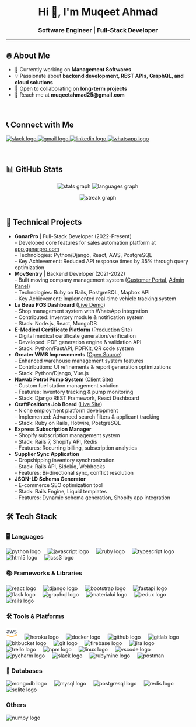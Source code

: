 <h1 align="center">Hi 👋, I'm Muqeet Ahmad</h1>
<h3 align="center">Software Engineer | Full-Stack Developer</h3>

<hr />

<h2>🔥 About Me</h2>
<ul>
  <li>🔬 Currently working on <b>Management Softwares</b></li>
  <li>💡 Passionate about <b>backend development, REST APIs, GraphQL, and cloud solutions</b></li>
  <li>👥 Open to collaborating on <b>long-term projects</b></li>
  <li>💌 Reach me at <b>muqeetahmad25@gmail.com</b></li>
</ul>

<p><br/></p>

<h2>📞 Connect with Me</h2>
<p></p>
<div class="align-center">
  <a href="https://muqeetjanjua.slack.com" target="_blank">
    <img src="https://img.shields.io/static/v1?message=Slack&logo=slack&label=&color=4A154B&logoColor=white&labelColor=&style=for-the-badge" height="35" alt="slack logo"  />
  </a>
  <a href="mailto:muqeetahmad25@gmail.com" target="_blank">
    <img src="https://img.shields.io/static/v1?message=Gmail&logo=gmail&label=&color=D14836&logoColor=white&labelColor=&style=for-the-badge" height="35" alt="gmail logo"  />
  </a>
  <a href="www.linkedin.com/in/ muqeet-ahmad-523650214" target="_blank">
    <img src="https://img.shields.io/static/v1?message=LinkedIn&logo=linkedin&label=&color=0077B5&logoColor=white&labelColor=&style=for-the-badge" height="35" alt="linkedin logo"  />
  </a>
  <a href="https://wa.me/923340148147?text=Hello%2C%20Muqeet%20How%20are%20you" target="_blank">
    <img src="https://img.shields.io/static/v1?message=Whatsapp&logo=whatsapp&label=&color=25D366&logoColor=white&labelColor=&style=for-the-badge" height="35" alt="whatsapp logo"  />
  </a>
</div>

<p><br/></p>

<h2>📊 GitHub Stats</h2>
<p align="left">
</p>

<div align="center">
  <img src="https://github-readme-stats.vercel.app/api?username=muqeetjanjua&hide_title=false&hide_rank=false&show_icons=true&include_all_commits=true&count_private=true&disable_animations=false&theme=dracula&locale=en&hide_border=false" height="150" alt="stats graph"  />
  <img src="https://github-readme-stats.vercel.app/api/top-langs?username=muqeetjanjua&locale=en&hide_title=false&layout=compact&card_width=320&langs_count=5&theme=dracula&hide_border=false" height="150" alt="languages graph"  />
</div>

<div width="50">
  <p></p>
</div>

<div align="center">
  <img src="https://streak-stats.demolab.com?user=MuqeetJanjua&locale=en&mode=daily&theme=dark&hide_border=false&border_radius=5&order=3" height="220" alt="streak graph"  />
</div>

<br clear="both">

<h2>🚀 Technical Projects</h2>


<ul>
  <li>
    <strong>GanarPro</strong> | Full-Stack Developer (2022-Present)<br/>
    - Developed core features for sales automation platform at <a href="https://app.ganarpro.com" target="_blank">app.ganarpro.com</a><br/>
    - Technologies: Python/Django, React, AWS, PostgreSQL<br/>
    - Key Achievement: Reduced API response times by 35% through query optimization
  </li>
  
  <li>
    <strong>MovSentry</strong> | Backend Developer (2021-2022)<br/>
    - Built moving company management system (<a href="https://app.movsentry.com" target="_blank">Customer Portal</a>, <a href="https://admin.movsentry.com" target="_blank">Admin Panel</a>)<br/>
    - Technologies: Ruby on Rails, PostgreSQL, Mapbox API<br/>
    - Key Achievement: Implemented real-time vehicle tracking system
  </li>

  <li>
    <strong>La Beau POS Dashboard</strong> (<a href="https://dashboard.labeaupos.com" target="_blank">Live Demo</a>)<br/>
    - Shop management system with WhatsApp integration<br/>
    - Contributed: Inventory module & notification system<br/>
    - Stack: Node.js, React, MongoDB
  </li>

  <li>
    <strong>E-Medical Certificate Platform</strong> (<a href="https://e-medicalcertificate.com" target="_blank">Production Site</a>)<br/>
    - Digital medical certificate generation/verification<br/>
    - Developed: PDF generation engine & validation API<br/>
    - Stack: Python/FastAPI, PDFKit, QR code system
  </li>

  <li>
    <strong>Greater WMS Improvements</strong> (<a href="https://github.com/GreaterWMS/GreaterWMS" target="_blank">Open Source</a>)<br/>
    - Enhanced warehouse management system features<br/>
    - Contributions: UI refinements & report generation optimizations<br/>
    - Stack: Python/Django, Vue.js
  </li>

   <li>
    <strong>Nawab Petrol Pump System</strong> (<a href="https://nawab-ps.com" target="_blank">Client Site</a>)<br/>
    - Custom fuel station management solution<br/>
    - Features: Inventory tracking & pump monitoring<br/>
    - Stack: Django REST Framework, React Dashboard
  </li>
  
  <li>
    <strong>CraftPositions Job Board</strong> (<a href="https://craftpositions.com" target="_blank">Live Site</a>)<br/>
    - Niche employment platform development<br/>
    - Implemented: Advanced search filters & applicant tracking<br/>
    - Stack: Ruby on Rails, Hotwire, PostgreSQL
  </li>
  
  <li>
    <strong>Express Subscription Manager</strong><br/>
    - Shopify subscription management system<br/>
    - Stack: Rails 7, Shopify API, Redis<br/>
    - Features: Recurring billing, subscription analytics
  </li>

  <li>
    <strong>Supplier Sync Application</strong><br/>
    - Dropshipping inventory synchronization<br/>
    - Stack: Rails API, Sidekiq, Webhooks<br/>
    - Features: Bi-directional sync, conflict resolution
  </li>

  <li>
    <strong>JSON-LD Schema Generator</strong><br/>
    - E-commerce SEO optimization tool<br/>
    - Stack: Rails Engine, Liquid templates<br/>
    - Features: Dynamic schema generation, Shopify app integration
  </li>
</ul>

<h2>🛠 Tech Stack</h2>

<div align="left">

  <!-- Languages -->
  <h3>🖥️ Languages</h3>
  <img src="https://cdn.jsdelivr.net/gh/devicons/devicon/icons/python/python-original.svg" height="30" alt="python logo"  />
  <img width="12" />
  <img src="https://cdn.jsdelivr.net/gh/devicons/devicon/icons/javascript/javascript-original.svg" height="30" alt="javascript logo"  />
  <img width="12" />
  <img src="https://cdn.jsdelivr.net/gh/devicons/devicon/icons/ruby/ruby-original.svg" height="30" alt="ruby logo"  />
  <img width="12" />
  <img src="https://cdn.jsdelivr.net/gh/devicons/devicon/icons/typescript/typescript-original.svg" height="30" alt="typescript logo"  />
  <img width="12" />
  <img src="https://cdn.jsdelivr.net/gh/devicons/devicon/icons/html5/html5-original.svg" height="30" alt="html5 logo"  />
  <img width="12" />
  <img src="https://cdn.jsdelivr.net/gh/devicons/devicon/icons/css3/css3-original.svg" height="30" alt="css3 logo"  />

  <!-- Frameworks & Libraries -->
  <h3>📚 Frameworks & Libraries</h3>
  <img src="https://cdn.jsdelivr.net/gh/devicons/devicon/icons/react/react-original.svg" height="30" alt="react logo"  />
  <img width="12" />
  <img src="https://cdn.jsdelivr.net/gh/devicons/devicon/icons/django/django-plain.svg" height="30" alt="django logo"  />
  <img width="12" />
  <img src="https://cdn.jsdelivr.net/gh/devicons/devicon/icons/bootstrap/bootstrap-original.svg" height="30" alt="bootstrap logo"  />
  <img width="12" />
  <img src="https://cdn.jsdelivr.net/gh/devicons/devicon/icons/fastapi/fastapi-original.svg" height="30" alt="fastapi logo"  />
  <img width="12" />
  <img src="https://cdn.jsdelivr.net/gh/devicons/devicon/icons/flask/flask-original.svg" height="30" alt="flask logo"  />
  <img width="12" />
  <img src="https://cdn.jsdelivr.net/gh/devicons/devicon/icons/graphql/graphql-plain.svg" height="30" alt="graphql logo"  />
  <img width="12" />
  <img src="https://cdn.jsdelivr.net/gh/devicons/devicon/icons/materialui/materialui-original.svg" height="30" alt="materialui logo"  />
  <img width="12" />
  <img src="https://cdn.jsdelivr.net/gh/devicons/devicon/icons/redux/redux-original.svg" height="30" alt="redux logo"  />
  <img width="12" />
  <img src="https://cdn.jsdelivr.net/gh/devicons/devicon/icons/rails/rails-original-wordmark.svg" height="30" alt="rails logo"  />
  <img width="12" />

  <!-- Tools & Platforms -->
  <h3>🛠 Tools & Platforms</h3>
  <img src="https://raw.githubusercontent.com/devicons/devicon/master/icons/amazonwebservices/amazonwebservices-original-wordmark.svg" alt="aws" height="30"/>
  <img width="12" />
  <img src="https://cdn.jsdelivr.net/gh/devicons/devicon/icons/heroku/heroku-plain.svg" height="30" alt="heroku logo"  />
  <img width="12" />
  <img src="https://cdn.jsdelivr.net/gh/devicons/devicon/icons/docker/docker-original.svg" height="30" alt="docker logo"  />
  <img width="12" />
  <img src="https://cdn.jsdelivr.net/gh/devicons/devicon/icons/github/github-original.svg" height="30" alt="github logo"  />
  <img width="12" />
  <img src="https://cdn.jsdelivr.net/gh/devicons/devicon/icons/gitlab/gitlab-original.svg" height="30" alt="gitlab logo"  />
  <img width="12" />
  <img src="https://cdn.jsdelivr.net/gh/devicons/devicon/icons/bitbucket/bitbucket-original.svg" height="30" alt="bitbucket logo"  />
  <img width="12" />
  <img src="https://cdn.jsdelivr.net/gh/devicons/devicon/icons/git/git-original.svg" height="30" alt="git logo"  />
  <img width="12" />
  <img src="https://cdn.jsdelivr.net/gh/devicons/devicon/icons/firebase/firebase-plain.svg" height="30" alt="firebase logo"  />
  <img width="12" />
  <img src="https://cdn.jsdelivr.net/gh/devicons/devicon/icons/jira/jira-original.svg" height="30" alt="jira logo"  />
  <img width="12" />
  <img src="https://cdn.jsdelivr.net/gh/devicons/devicon/icons/trello/trello-plain.svg" height="30" alt="trello logo"  />
  <img width="12" />
  <img src="https://cdn.jsdelivr.net/gh/devicons/devicon/icons/npm/npm-original-wordmark.svg" height="30" alt="npm logo"  />
  <img width="12" />
  <img src="https://cdn.jsdelivr.net/gh/devicons/devicon/icons/linux/linux-original.svg" height="30" alt="linux logo"  />
  <img width="12" />
  <img src="https://cdn.jsdelivr.net/gh/devicons/devicon/icons/vscode/vscode-original.svg" height="30" alt="vscode logo"  />
  <img width="12" />
  <img src="https://cdn.jsdelivr.net/gh/devicons/devicon/icons/pycharm/pycharm-original.svg" height="30" alt="pycharm logo"  />
  <img width="12" />
  <img src="https://cdn.jsdelivr.net/gh/devicons/devicon/icons/slack/slack-original.svg" height="30" alt="slack logo"  />
  <img width="12" />
  <img src="https://cdn.jsdelivr.net/gh/devicons/devicon/icons/rubymine/rubymine-original.svg" height="30" alt="rubymine logo"  />
  <img width="12" />
  <img src="https://www.vectorlogo.zone/logos/getpostman/getpostman-icon.svg" alt="postman" height="30"/>

  <!-- Databases -->
  <h3>📝 Databases</h3>
  <img src="https://cdn.jsdelivr.net/gh/devicons/devicon/icons/mongodb/mongodb-original.svg" height="30" alt="mongodb logo"  />
  <img width="12" />
  <img src="https://cdn.jsdelivr.net/gh/devicons/devicon/icons/mysql/mysql-original.svg" height="30" alt="mysql logo"  />
  <img width="12" />
  <img src="https://cdn.jsdelivr.net/gh/devicons/devicon/icons/postgresql/postgresql-original.svg" height="30" alt="postgresql logo"  />
  <img width="12" />
  <img src="https://cdn.jsdelivr.net/gh/devicons/devicon/icons/redis/redis-original.svg" height="30" alt="redis logo"  />
  <img width="12" />
  <img src="https://cdn.jsdelivr.net/gh/devicons/devicon/icons/sqlite/sqlite-original.svg" height="30" alt="sqlite logo"  />

  <!-- Others -->
  <h3>Others</h3>
  <img src="https://cdn.jsdelivr.net/gh/devicons/devicon/icons/numpy/numpy-original.svg" height="30" alt="numpy logo"  />

</div>
<!--<img src="https://raw.githubusercontent.com/MuqeetJanjua/MuqeetJanjua/output/snake.svg" alt="Snake animation" />-->

